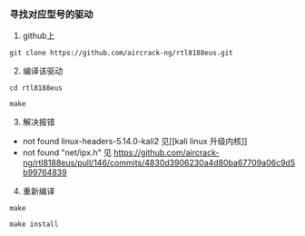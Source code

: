 ### 寻找对应型号的驱动
1. github上
```
git clone https://github.com/aircrack-ng/rtl8188eus.git
```
2. 编译该驱动
```
cd rtl8188eus
```
```
make
```
3. 解决报错
- not found linux-headers-5.14.0-kali2
见[[kali linux 升级内核]]
- not found "net/ipx.h"
见 https://github.com/aircrack-ng/rtl8188eus/pull/146/commits/4830d3906230a4d80ba67709a06c9d5b99764839
4. 重新编译
```
make
```
```
make install
```
